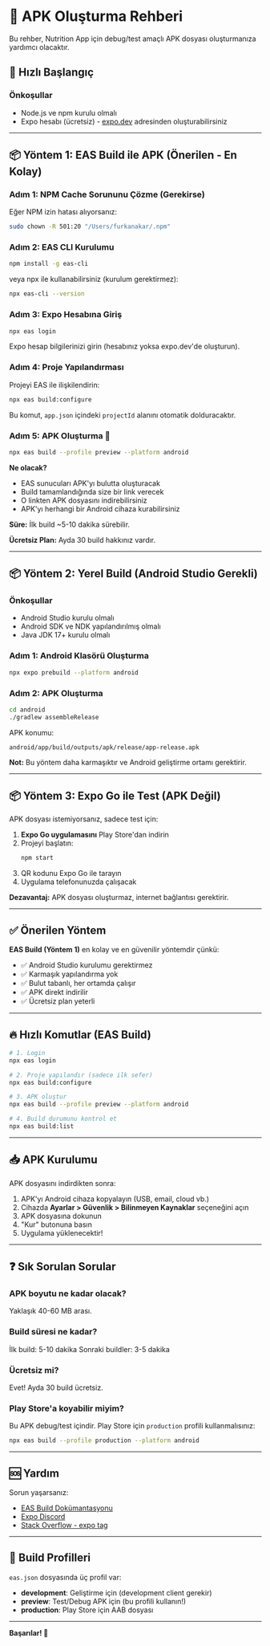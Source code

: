 # 📱 APK Oluşturma Rehberi

Bu rehber, Nutrition App için debug/test amaçlı APK dosyası oluşturmanıza yardımcı olacaktır.

## 🚀 Hızlı Başlangıç

### Önkoşullar
- Node.js ve npm kurulu olmalı
- Expo hesabı (ücretsiz) - [expo.dev](https://expo.dev) adresinden oluşturabilirsiniz

---

## 📦 Yöntem 1: EAS Build ile APK (Önerilen - En Kolay)

### Adım 1: NPM Cache Sorununu Çözme (Gerekirse)
Eğer NPM izin hatası alıyorsanız:
```bash
sudo chown -R 501:20 "/Users/furkanakar/.npm"
```

### Adım 2: EAS CLI Kurulumu
```bash
npm install -g eas-cli
```

veya npx ile kullanabilirsiniz (kurulum gerektirmez):
```bash
npx eas-cli --version
```

### Adım 3: Expo Hesabına Giriş
```bash
npx eas login
```

Expo hesap bilgilerinizi girin (hesabınız yoksa expo.dev'de oluşturun).

### Adım 4: Proje Yapılandırması
Projeyi EAS ile ilişkilendirin:
```bash
npx eas build:configure
```

Bu komut, `app.json` içindeki `projectId` alanını otomatik dolduracaktır.

### Adım 5: APK Oluşturma 🎯
```bash
npx eas build --profile preview --platform android
```

**Ne olacak?**
- EAS sunucuları APK'yı bulutta oluşturacak
- Build tamamlandığında size bir link verecek
- O linkten APK dosyasını indirebilirsiniz
- APK'yı herhangi bir Android cihaza kurabilirsiniz

**Süre:** İlk build ~5-10 dakika sürebilir.

**Ücretsiz Plan:** Ayda 30 build hakkınız vardır.

---

## 📦 Yöntem 2: Yerel Build (Android Studio Gerekli)

### Önkoşullar
- Android Studio kurulu olmalı
- Android SDK ve NDK yapılandırılmış olmalı
- Java JDK 17+ kurulu olmalı

### Adım 1: Android Klasörü Oluşturma
```bash
npx expo prebuild --platform android
```

### Adım 2: APK Oluşturma
```bash
cd android
./gradlew assembleRelease
```

APK konumu:
```
android/app/build/outputs/apk/release/app-release.apk
```

**Not:** Bu yöntem daha karmaşıktır ve Android geliştirme ortamı gerektirir.

---

## 📦 Yöntem 3: Expo Go ile Test (APK Değil)

APK dosyası istemiyorsanız, sadece test için:

1. **Expo Go uygulamasını** Play Store'dan indirin
2. Projeyi başlatın:
   ```bash
   npm start
   ```
3. QR kodunu Expo Go ile tarayın
4. Uygulama telefonunuzda çalışacak

**Dezavantaj:** APK dosyası oluşturmaz, internet bağlantısı gerektirir.

---

## ✅ Önerilen Yöntem

**EAS Build (Yöntem 1)** en kolay ve en güvenilir yöntemdir çünkü:
- ✅ Android Studio kurulumu gerektirmez
- ✅ Karmaşık yapılandırma yok
- ✅ Bulut tabanlı, her ortamda çalışır
- ✅ APK direkt indirilir
- ✅ Ücretsiz plan yeterli

---

## 🔥 Hızlı Komutlar (EAS Build)

```bash
# 1. Login
npx eas login

# 2. Proje yapılandır (sadece ilk sefer)
npx eas build:configure

# 3. APK oluştur
npx eas build --profile preview --platform android

# 4. Build durumunu kontrol et
npx eas build:list
```

---

## 📥 APK Kurulumu

APK dosyasını indirdikten sonra:

1. APK'yı Android cihaza kopyalayın (USB, email, cloud vb.)
2. Cihazda **Ayarlar > Güvenlik > Bilinmeyen Kaynaklar** seçeneğini açın
3. APK dosyasına dokunun
4. "Kur" butonuna basın
5. Uygulama yüklenecektir!

---

## ❓ Sık Sorulan Sorular

### APK boyutu ne kadar olacak?
Yaklaşık 40-60 MB arası.

### Build süresi ne kadar?
İlk build: 5-10 dakika
Sonraki buildler: 3-5 dakika

### Ücretsiz mi?
Evet! Ayda 30 build ücretsiz.

### Play Store'a koyabilir miyim?
Bu APK debug/test içindir. Play Store için `production` profili kullanmalısınız:
```bash
npx eas build --profile production --platform android
```

---

## 🆘 Yardım

Sorun yaşarsanız:
- [EAS Build Dokümantasyonu](https://docs.expo.dev/build/introduction/)
- [Expo Discord](https://chat.expo.dev/)
- [Stack Overflow - expo tag](https://stackoverflow.com/questions/tagged/expo)

---

## 📝 Build Profilleri

`eas.json` dosyasında üç profil var:

- **development**: Geliştirme için (development client gerekir)
- **preview**: Test/Debug APK için (bu profili kullanın!)
- **production**: Play Store için AAB dosyası

---

**Başarılar! 🎉**

